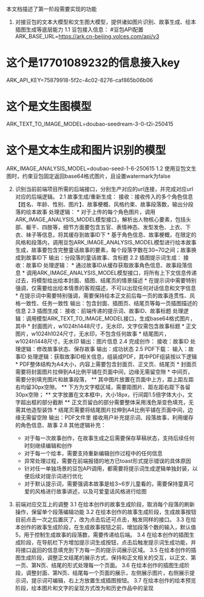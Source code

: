 本文档描述了第一阶段需要实现的功能

1. 对接豆包的文本大模型和文生图大模型，提供诸如图片识别、故事生成、绘本插图生成等底层能力
1.1 豆包接入信息：
 #豆包API配置
ARK_BASE_URL=https://ark.cn-beijing.volces.com/api/v3
# 这个是17701089232的信息接入key
ARK_API_KEY=75879918-5f2c-4c02-8276-caf865b06b06
# 这个是文生图模型
ARK_TEXT_TO_IMAGE_MODEL=doubao-seedream-3-0-t2i-250415
# 这个是文本生成和图片识别的模型
ARK_IMAGE_ANALYSIS_MODEL=doubao-seed-1-6-250615
1.2 使用豆包文生图时，约束豆包固定返回base64格式图片，且设置watermark为false

2. 识别当前前端项目所需的后端接口，分别生产对应的url连接，并完成对应url对应的后端逻辑。
2.1 故事生成/重新生成：
    接收：接收传入的多个角色信息【姓名、年龄、性别、图片】、故事梗概、风格约束、故事段落数，输出分段落的绘本故事
    处理逻辑：
        * 对于上传的每个角色图片，调用ARK_IMAGE_ANALYSIS_MODEL模型接口，解析出人物核心要素，包括头部、躯干、四肢等，细节方面要包含五官、表情神态、发型发色、上衣、下衣、袜子等信息，将其缓存到故事ID下
        * 基于角色信息、故事梗概，在限定的风格和段落内，调用豆包ARK_IMAGE_ANALYSIS_MODEL模型进行绘本故事生成，故事要包含完整童话故事的要素，每个段落字数在30~70之间；故事换成到故事ID下
    输出：分段落的童话故事、含标题
2.2 插图提示词生成：
    接收：故事ID
    处理逻辑：
        * 通过故事ID从缓存获取故事角色信息、故事段落信息
        * 调用ARK_IMAGE_ANALYSIS_MODEL模型接口，将所有上下文信息传递过去，将模型给出绘本封面、插图、结尾页的情景描述
        * 在提示词中需要特别强调，仅需要给出绘本情景的客观描述，不可以出现任何对话信息和文字信息
        * 在提示词中需要特别强调，需要保持绘本正文前后每一页的故事连贯性、风格一致性、任务一致性
    输出：包含封面、插图页、结尾页等每一页插图描述的信息
2.3 插图生成：
    接收：前端传递的提示词、故事ID、故事标题
    处理逻辑：调用模型ARK_TEXT_TO_IMAGE_MODEL接口，生成base64格式图片，其中
        * 封面图片，w1024h1448尺寸，无水印，文字仅需包含故事标题
        * 正文图片，w1024h1024尺寸，无水印，不包含任何故事
        * 结尾图片，w1024h1448尺寸，无水印
    输出：图片信息
2.4 完成创作：
    接收：故事ID
    处理逻辑：修改故事状态、保存故事
    输出：成功状态
2.5 PDF下载：
    输入：故事ID
    处理逻辑：获取故事ID相关信息，组装成PDF，其中PDF组装按以下逻辑
        * PDF整体结构为A4大小，内容上需要包含封面页、正文页、结尾页
        * 封面页需要将封面图片拉伸到A4比例平铺在页面中间，边缘无需留空隙
        * 中间页，需要分别填充图片和故事段落，
        ** 其中图片放置在页面中上方，距上距左距右均留30px空隙。
        ** 下方为文字框区域，需要距图片、距左距右距下各留30px空隙；
        ** 文字放置在文本框中，大小18px，行间距1.5倍字体大小，文字超出框的部分截断
        ** 正文页留白的部分需要整体采用浅色渐变色填充，无需其他造型装饰
        * 结尾页需要将结尾图片拉伸到A4比例平铺在页面中间，边缘无需留空隙
    输出：PDF文件里
接收用户补充提示词、段落故事，利用缓存的角色信息、故事
2.8 其他逻辑补充：
    * 对于每一次故事创作，在故事生成之后需要保存草稿状态，支持后续任何时刻继续编辑和创作
    * 对于每一个绘本，需要支持重新编辑创作过程中的任何信息
    * 异常处理过程，需要在前端报错的地方已toast形式提示错误的具体原因
    * 针对任一单独场景的豆包API调用，都需要将提示词生成逻辑单独封装，以便后续对提示词进行优化
    * 对于默认提示词，需要强调本故事是给3~6岁儿童看的，需要保持童真可爱的风格进行故事讲述，以及可爱童话风格进行绘图


3. 前端对应交互上的调整
3.1 在绘本创作的故事生成阶段，取消每个段落的刷新操作，保留单个段落编辑功能
3.2 在绘本创作的故事生成阶段，生成故事按钮目前点击一次之后置灰了，改为点击后还可点击，触发同样的接口。
3.3 在绘本创作的故事生成阶段，在生成故事按钮之前，增加段落个数的输入，默认值5，用于控制生成故事的段落数，需要传递给后端。
3.4 在绘本创作的插图生成阶段，在导航栏下方增加提示词生成按钮，点击后触发提示词生成功能，并将接口返回的信息填充到下方每一页的提示词展示区域。
3.5 在绘本创作的插图生成阶段，调整正文结尾的展示方式，保持和正文相关的交互，以正文、第一页、第N页、结尾的形式处理每一个页面。
3.6 在绘本创作的插图生成阶段，调整封面、第N页、结尾每一个页面的展示，左侧展示图片，右侧展示提示词，提示词可编辑，右上方放置生成插图按钮。
3.7 在绘本创作的绘本预览阶段，绘本图片和文字的呈现方式改为和历史作品中的呈现